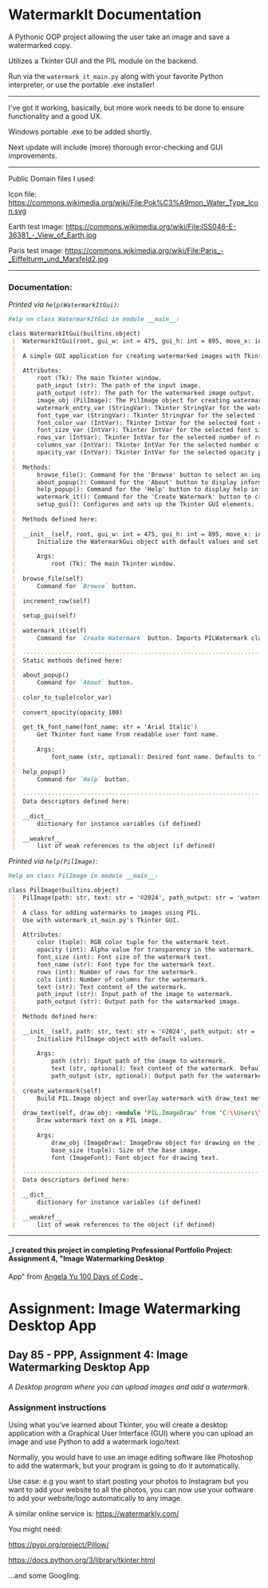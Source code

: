 # WatermarkIt Documentation

A Pythonic OOP project allowing the user take an image and save a watermarked copy.

Utilizes a Tkinter GUI and the PIL module on the backend.

Run via the `watermark_it_main.py` along with your favorite Python interpreter, or use the portable .exe installer!

---

I've got it working, basically, but more work needs to be done to ensure functionality and a good UX.

Windows portable .exe to be added shortly.

Next update will include (more) thorough error-checking and GUI improvements.

---

Public Domain files I used:

Icon file: https://commons.wikimedia.org/wiki/File:Pok%C3%A9mon_Water_Type_Icon.svg

Earth test image: https://commons.wikimedia.org/wiki/File:ISS046-E-36381_-_View_of_Earth.jpg

Paris test image: https://commons.wikimedia.org/wiki/File:Paris_-_Eiffelturm_und_Marsfeld2.jpg

---

### Documentation:

_Printed via `help(WatermarkItGui)`:_

```markdown
Help on class WatermarkItGui in module __main__:

class WatermarkItGui(builtins.object)
 |  WatermarkItGui(root, gui_w: int = 475, gui_h: int = 895, move_x: int = 0, move_y: int = 0)
 |  
 |  A simple GUI application for creating watermarked images with Tkinter(front) and PIL(back).
 |  
 |  Attributes:
 |      root (Tk): The main Tkinter window.
 |      path_input (str): The path of the input image.
 |      path_output (str): The path for the watermarked image output.
 |      image_obj (PilImage): The PilImage object for creating watermarks.
 |      watermark_entry_var (StringVar): Tkinter StringVar for the watermark text.
 |      font_type_var (StringVar): Tkinter StringVar for the selected font type.
 |      font_color_var (IntVar): Tkinter IntVar for the selected font color (1 for white, 0 for black).
 |      font_size_var (IntVar): Tkinter IntVar for the selected font size.
 |      rows_var (IntVar): Tkinter IntVar for the selected number of rows in the watermark.
 |      columns_var (IntVar): Tkinter IntVar for the selected number of columns in the watermark.
 |      opacity_var (IntVar): Tkinter IntVar for the selected opacity percentage.
 |  
 |  Methods:
 |      browse_file(): Command for the 'Browse' button to select an input image.
 |      about_popup(): Command for the 'About' button to display information about the application.
 |      help_popup(): Command for the 'Help' button to display help information.
 |      watermark_it(): Command for the 'Create Watermark' button to create a watermarked image.
 |      setup_gui(): Configures and sets up the Tkinter GUI elements.
 |  
 |  Methods defined here:
 |  
 |  __init__(self, root, gui_w: int = 475, gui_h: int = 895, move_x: int = 0, move_y: int = 0)
 |      Initialize the WatermarkGui object with default values and set up the GUI.
 |      
 |      Args:
 |          root (Tk): The main Tkinter window.
 |  
 |  browse_file(self)
 |      Command for `Browse` button.
 |  
 |  increment_row(self)
 |  
 |  setup_gui(self)
 |  
 |  watermark_it(self)
 |      Command for `Create Watermark` button. Imports PILWatermark class. Creates watermark.
 |  
 |  ----------------------------------------------------------------------
 |  Static methods defined here:
 |  
 |  about_popup()
 |      Command for `About` button.
 |  
 |  color_to_tuple(color_var)
 |  
 |  convert_opacity(opacity_100)
 |  
 |  get_tk_font_name(font_name: str = 'Arial Italic')
 |      Get Tkinter font name from readable user font name.
 |      
 |      Args:
 |          font_name (str, optional): Desired font name. Defaults to "arial".
 |  
 |  help_popup()
 |      Command for `Help` button.
 |  
 |  ----------------------------------------------------------------------
 |  Data descriptors defined here:
 |  
 |  __dict__
 |      dictionary for instance variables (if defined)
 |  
 |  __weakref__
 |      list of weak references to the object (if defined)
```

_Printed via `help(PilImage)`:_

```markdown
Help on class PilImage in module __main__:

class PilImage(builtins.object)
 |  PilImage(path: str, text: str = '©2024', path_output: str = 'watermark_it')
 |  
 |  A class for adding watermarks to images using PIL.
 |  Use with watermark_it_main.py's Tkinter GUI.
 |  
 |  Attributes:
 |      color (tuple): RGB color tuple for the watermark text.
 |      opacity (int): Alpha value for transparency in the watermark.
 |      font_size (int): Font size of the watermark text.
 |      font_name (str): Font type for the watermark text.
 |      rows (int): Number of rows for the watermark.
 |      cols (int): Number of columns for the watermark.
 |      text (str): Text content of the watermark.
 |      path_input (str): Input path of the image to watermark.
 |      path_output (str): Output path for the watermarked image.
 |  
 |  Methods defined here:
 |  
 |  __init__(self, path: str, text: str = '©2024', path_output: str = 'watermark_it')
 |      Initialize PilImage object with default values.
 |      
 |      Args:
 |          path (str): Input path of the image to watermark.
 |          text (str, optional): Text content of the watermark. Defaults to "©2024".
 |          path_output (str, optional): Output path for the watermarked image. Defaults to "watermark_it".
 |  
 |  create_watermark(self)
 |      Build PIL.Image object and overlay watermark with draw_text method.
 |  
 |  draw_text(self, draw_obj: <module 'PIL.ImageDraw' from 'C:\\Users\\anb20\\AppData\\Local\\Programs\\Python\\Python311\\Lib\\site-packages\\PIL\\ImageDraw.py'>, base_size: tuple, font: <module 'PIL.ImageFont' from 'C:\\Users\\anb20\\AppData\\Local\\Programs\\Python\\Python311\\Lib\\site-packages\\PIL\\ImageFont.py'>)
 |      Draw watermark text on a PIL image.
 |      
 |      Args:
 |          draw_obj (ImageDraw): ImageDraw object for drawing on the image.
 |          base_size (tuple): Size of the base image.
 |          font (ImageFont): Font object for drawing text.
 |  
 |  ----------------------------------------------------------------------
 |  Data descriptors defined here:
 |  
 |  __dict__
 |      dictionary for instance variables (if defined)
 |  
 |  __weakref__
 |      list of weak references to the object (if defined)
```

---

#### _I created this project in completing Professional Portfolio Project: Assignment 4, "Image Watermarking Desktop

App" from [Angela Yu 100 Days of Code](https://www.udemy.com/course/100-days-of-code/):_

# Assignment: Image Watermarking Desktop App

## Day 85 - PPP, Assignment 4: Image Watermarking Desktop App

_A Desktop program where you can upload images and add a watermark._

### Assignment instructions

Using what you've learned about Tkinter, you will create a desktop application with a
Graphical User Interface (GUI) where you can upload an image and use Python to add a watermark
logo/text.

Normally, you would have to use an image editing software like Photoshop to add the watermark,
but your program is going to do it automatically.

Use case: e.g you want to start posting your photos to Instagram but you want to add your
website to all the photos, you can now use your software to add your website/logo automatically
to any image.

A similar online service is: https://watermarkly.com/

You might need:

https://pypi.org/project/Pillow/

https://docs.python.org/3/library/tkinter.html

...and some Googling.
